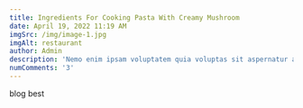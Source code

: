 ```yaml
---
title: Ingredients For Cooking Pasta With Creamy Mushroom
date: April 19, 2022 11:19 AM
imgSrc: /img/image-1.jpg
imgAlt: restaurant
author: Admin
description: 'Nemo enim ipsam voluptatem quia voluptas sit aspernatur aut odit aut fugit, sed quia consequuntur magniol res eos qui rate voluptatem sequi nesciunt Neque porro quisquam est qui dolorem ipsum quia dolore sit amet con sectetur adipisci vel sed quia suthagara lukuthea satham non numquam eius modi tempra. Incidunt ut labore et dolore magnam aliquam'
numComments: '3'
---
```


blog best
